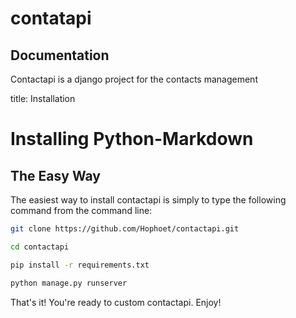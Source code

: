 contatapi
===================

[pyversion-button]: https://img.shields.io/pypi/pyversions/Markdown.svg

Documentation
-------------
Contactapi is a django project for the contacts management

title: Installation

# Installing Python-Markdown

## The Easy Way

The easiest way to install contactapi is simply to type the
following command from the command line:

```bash
git clone https://github.com/Hophoet/contactapi.git

cd contactapi

pip install -r requirements.txt

python manage.py runserver
```

That's it! You're ready to custom contactapi. Enjoy!
